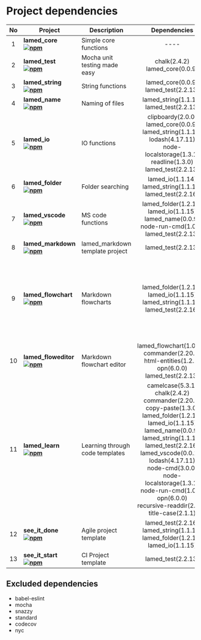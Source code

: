 # Project dependencies

No | Project | Description | Dependencies | devDependencies | Total
:----: | -------- | ------------ | :---------------: | :------------: | :-----:
1 | **lamed_core <br> [![npm](https://img.shields.io/npm/v/lamed_core.svg)](https://www.npmjs.org/package/lamed_core)** | Simple core functions | ---- | ---- | 0
2 | **lamed_test <br> [![npm](https://img.shields.io/npm/v/lamed_test.svg)](https://www.npmjs.org/package/lamed_test)** | Mocha unit testing made easy | chalk(2.4.2)<br>lamed_core(0.0.9) | ---- | 2
3 | **lamed_string <br> [![npm](https://img.shields.io/npm/v/lamed_string.svg)](https://www.npmjs.org/package/lamed_string)** | String functions | lamed_core(0.0.9)<br>lamed_test(2.2.13) | lamed_test(2.2.16) | 3
4 | **lamed_name <br> [![npm](https://img.shields.io/npm/v/lamed_name.svg)](https://www.npmjs.org/package/lamed_name)** | Naming of files | lamed_string(1.1.10)<br>lamed_test(2.2.13) | lamed_test(2.2.16) | 3
5 | **lamed_io <br> [![npm](https://img.shields.io/npm/v/lamed_io.svg)](https://www.npmjs.org/package/lamed_io)** | IO functions | clipboardy(2.0.0)<br>lamed_core(0.0.9)<br>lamed_string(1.1.10)<br>lodash(4.17.11)<br>node-localstorage(1.3.1)<br>readline(1.3.0)<br>lamed_test(2.2.13) | lamed_test(2.2.16) | 8
6 | **lamed_folder <br> [![npm](https://img.shields.io/npm/v/lamed_folder.svg)](https://www.npmjs.org/package/lamed_folder)** | Folder searching | lamed_io(1.1.14)<br>lamed_string(1.1.10)<br>lamed_test(2.2.16) | ---- | 3
7 | **lamed_vscode <br> [![npm](https://img.shields.io/npm/v/lamed_vscode.svg)](https://www.npmjs.org/package/lamed_vscode)** | MS code functions | lamed_folder(1.2.17)<br>lamed_io(1.1.15)<br>lamed_name(0.0.9)<br>node-run-cmd(1.0.1)<br>lamed_test(2.2.13) | lamed_test(2.2.16) | 6
8 | **lamed_markdown <br> [![npm](https://img.shields.io/npm/v/lamed_markdown.svg)](https://www.npmjs.org/package/lamed_markdown)** | lamed_markdown template project | lamed_test(2.2.13) | lamed_test(2.2.16) | 2
9 | **lamed_flowchart <br> [![npm](https://img.shields.io/npm/v/lamed_flowchart.svg)](https://www.npmjs.org/package/lamed_flowchart)** | Markdown flowcharts | lamed_folder(1.2.18)<br>lamed_io(1.1.15)<br>lamed_string(1.1.10)<br>lamed_test(2.2.16) | expect(24.8.0)<br>html-entities(1.2.1)<br>opn(6.0.0)<br>uglifyjs-webpack-plugin(2.1.3)<br>webpack(4.32.2)<br>webpack-cli(3.3.2)<br>webpack-strip-block(0.2.0) | 11
10 | **lamed_floweditor <br> [![npm](https://img.shields.io/npm/v/lamed_floweditor.svg)](https://www.npmjs.org/package/lamed_floweditor)** | Markdown flowchart editor | lamed_flowchart(1.0.27)<br>commander(2.20.0)<br>html-entities(1.2.1)<br>opn(6.0.0)<br>lamed_test(2.2.13) | expect(24.8.0) | 6
11 | **lamed_learn <br> [![npm](https://img.shields.io/npm/v/lamed_learn.svg)](https://www.npmjs.org/package/lamed_learn)** | Learning through code templates | camelcase(5.3.1)<br>chalk(2.4.2)<br>commander(2.20.0)<br>copy-paste(1.3.0)<br>lamed_folder(1.2.18)<br>lamed_io(1.1.15)<br>lamed_name(0.0.9)<br>lamed_string(1.1.10)<br>lamed_test(2.2.16)<br>lamed_vscode(0.0.12)<br>lodash(4.17.11)<br>node-cmd(3.0.0)<br>node-localstorage(1.3.1)<br>node-run-cmd(1.0.1)<br>opn(6.0.0)<br>recursive-readdir(2.2.2)<br>title-case(2.1.1) | lamed_test(2.2.16) | 18
12 | **see_it_done <br> [![npm](https://img.shields.io/npm/v/see_it_done.svg)](https://www.npmjs.org/package/see_it_done)** | Agile project template | lamed_test(2.2.16)<br>lamed_string(1.1.10)<br>lamed_folder(1.2.18)<br>lamed_io(1.1.15) | ---- | 4
13 | **see_it_start <br> [![npm](https://img.shields.io/npm/v/see_it_start.svg)](https://www.npmjs.org/package/see_it_start)** | CI Project template | lamed_test(2.2.13) | lamed_test(2.2.16) | 2

## Excluded dependencies

- babel-eslint
- mocha
- snazzy
- standard
- codecov
- nyc

